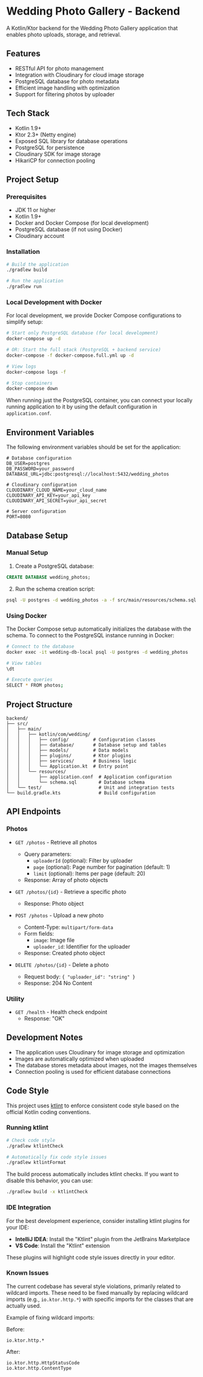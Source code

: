 # Wedding Photo Gallery - Backend

A Kotlin/Ktor backend for the Wedding Photo Gallery application that enables photo uploads, storage, and retrieval.

## Features

- RESTful API for photo management
- Integration with Cloudinary for cloud image storage
- PostgreSQL database for photo metadata
- Efficient image handling with optimization
- Support for filtering photos by uploader

## Tech Stack

- Kotlin 1.9+
- Ktor 2.3+ (Netty engine)
- Exposed SQL library for database operations
- PostgreSQL for persistence
- Cloudinary SDK for image storage
- HikariCP for connection pooling

## Project Setup

### Prerequisites

- JDK 11 or higher
- Kotlin 1.9+
- Docker and Docker Compose (for local development)
- PostgreSQL database (if not using Docker)
- Cloudinary account

### Installation

```bash
# Build the application
./gradlew build

# Run the application
./gradlew run
```

### Local Development with Docker

For local development, we provide Docker Compose configurations to simplify setup:

```bash
# Start only PostgreSQL database (for local development)
docker-compose up -d

# OR: Start the full stack (PostgreSQL + backend service)
docker-compose -f docker-compose.full.yml up -d

# View logs
docker-compose logs -f

# Stop containers
docker-compose down
```

When running just the PostgreSQL container, you can connect your locally running application to it by using the default configuration in `application.conf`.

## Environment Variables

The following environment variables should be set for the application:

```
# Database configuration
DB_USER=postgres
DB_PASSWORD=your_password
DATABASE_URL=jdbc:postgresql://localhost:5432/wedding_photos

# Cloudinary configuration
CLOUDINARY_CLOUD_NAME=your_cloud_name
CLOUDINARY_API_KEY=your_api_key
CLOUDINARY_API_SECRET=your_api_secret

# Server configuration
PORT=8080
```

## Database Setup

### Manual Setup

1. Create a PostgreSQL database:
```sql
CREATE DATABASE wedding_photos;
```

2. Run the schema creation script:
```bash
psql -U postgres -d wedding_photos -a -f src/main/resources/schema.sql
```

### Using Docker

The Docker Compose setup automatically initializes the database with the schema. To connect to the PostgreSQL instance running in Docker:

```bash
# Connect to the database
docker exec -it wedding-db-local psql -U postgres -d wedding_photos

# View tables
\dt

# Execute queries
SELECT * FROM photos;
```

## Project Structure

```
backend/
├── src/
│   ├── main/
│   │   ├── kotlin/com/wedding/
│   │   │   ├── config/         # Configuration classes
│   │   │   ├── database/       # Database setup and tables
│   │   │   ├── models/         # Data models
│   │   │   ├── plugins/        # Ktor plugins
│   │   │   ├── services/       # Business logic
│   │   │   └── Application.kt  # Entry point
│   │   └── resources/
│   │       ├── application.conf  # Application configuration
│   │       └── schema.sql        # Database schema
│   └── test/                     # Unit and integration tests
└── build.gradle.kts              # Build configuration
```

## API Endpoints

### Photos

- `GET /photos` - Retrieve all photos
  - Query parameters:
    - `uploaderId` (optional): Filter by uploader
    - `page` (optional): Page number for pagination (default: 1)
    - `limit` (optional): Items per page (default: 20)
  - Response: Array of photo objects

- `GET /photos/{id}` - Retrieve a specific photo
  - Response: Photo object

- `POST /photos` - Upload a new photo
  - Content-Type: `multipart/form-data`
  - Form fields:
    - `image`: Image file
    - `uploader_id`: Identifier for the uploader
  - Response: Created photo object

- `DELETE /photos/{id}` - Delete a photo
  - Request body: `{ "uploader_id": "string" }`
  - Response: 204 No Content

### Utility

- `GET /health` - Health check endpoint
  - Response: "OK"

## Development Notes

- The application uses Cloudinary for image storage and optimization
- Images are automatically optimized when uploaded
- The database stores metadata about images, not the images themselves
- Connection pooling is used for efficient database connections

## Code Style

This project uses [ktlint](https://github.com/pinterest/ktlint) to enforce consistent code style based on the official Kotlin coding conventions.

### Running ktlint

```bash
# Check code style
./gradlew ktlintCheck

# Automatically fix code style issues
./gradlew ktlintFormat
```

The build process automatically includes ktlint checks. If you want to disable this behavior, you can use:

```bash
./gradlew build -x ktlintCheck
```

### IDE Integration

For the best development experience, consider installing ktlint plugins for your IDE:

- **IntelliJ IDEA**: Install the "Ktlint" plugin from the JetBrains Marketplace
- **VS Code**: Install the "Ktlint" extension

These plugins will highlight code style issues directly in your editor.

### Known Issues

The current codebase has several style violations, primarily related to wildcard imports. These need to be fixed manually by replacing wildcard imports (e.g., `io.ktor.http.*`) with specific imports for the classes that are actually used.

Example of fixing wildcard imports:

Before:
```
io.ktor.http.*
```

After:
```
io.ktor.http.HttpStatusCode
io.ktor.http.ContentType
```
